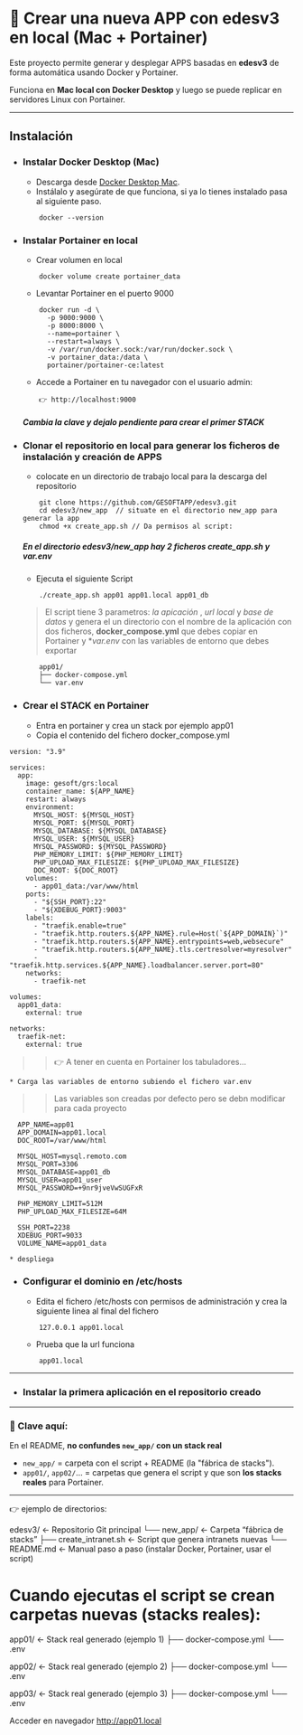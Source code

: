 # 🚀 Crear una nueva APP con edesv3 en local (Mac + Portainer)

Este proyecto permite generar y desplegar APPS basadas en **edesv3** de forma automática usando Docker y Portainer.  

Funciona en **Mac local con Docker Desktop** y luego se puede replicar en servidores Linux con Portainer.

---

## Instalación

* ### Instalar Docker Desktop (Mac)
	* Descarga desde [Docker Desktop Mac](https://www.docker.com/products/docker-desktop/).
 	* Instálalo y asegúrate de que funciona, si ya lo tienes instalado pasa al siguiente paso.
	```
  		docker --version
	```
* ### Instalar Portainer en local

	* Crear volumen en local

  	```
		docker volume create portainer_data
  	```
	* Levantar Portainer en el puerto 9000
  	```
		docker run -d \
		  -p 9000:9000 \
		  -p 8000:8000 \
		  --name=portainer \
		  --restart=always \
		  -v /var/run/docker.sock:/var/run/docker.sock \
		  -v portainer_data:/data \
		  portainer/portainer-ce:latest
  	```
	* Accede a Portainer en tu navegador con el usuario admin:
  	```
		👉 http://localhost:9000
  	```
	##### Cambia la clave y dejalo pendiente para crear el primer STACK

* ### Clonar el repositorio en local para generar los ficheros de instalación y creación de APPS

	* colocate en un directorio de trabajo local para la descarga del repositorio
	```
		git clone https://github.com/GESOFTAPP/edesv3.git
		cd edesv3/new_app  // situate en el directorio new_app para generar la app
		chmod +x create_app.sh // Da permisos al script: 
	```
	##### En el directorio edesv3/new_app hay 2 ficheros create_app.sh  y var.env
	* Ejecuta el siguiente Script
	```
		./create_app.sh app01 app01.local app01_db
	```
  	> El script tiene 3 parametros: *la apicación* , *url local* y *base de datos* y genera el un directorio con el nombre de la aplicación con dos ficheros, **docker_compose.yml** que debes copiar en Portainer y **var.env* con las variables de entorno que debes exportar
	```
		app01/
		├── docker-compose.yml
		└── var.env
	```

* ### Crear el STACK en Portainer
	* Entra en portainer y crea un stack por ejemplo app01
 	* Copia el contenido del fichero docker_compose.yml
```
version: "3.9"

services:
  app:
    image: gesoft/grs:local
    container_name: ${APP_NAME}
    restart: always
    environment:
      MYSQL_HOST: ${MYSQL_HOST}
      MYSQL_PORT: ${MYSQL_PORT}
      MYSQL_DATABASE: ${MYSQL_DATABASE}
      MYSQL_USER: ${MYSQL_USER}
      MYSQL_PASSWORD: ${MYSQL_PASSWORD}
      PHP_MEMORY_LIMIT: ${PHP_MEMORY_LIMIT}
      PHP_UPLOAD_MAX_FILESIZE: ${PHP_UPLOAD_MAX_FILESIZE}
      DOC_ROOT: ${DOC_ROOT}
    volumes:
      - app01_data:/var/www/html
    ports:
      - "${SSH_PORT}:22"
      - "${XDEBUG_PORT}:9003"
    labels:
      - "traefik.enable=true"
      - "traefik.http.routers.${APP_NAME}.rule=Host(`${APP_DOMAIN}`)"
      - "traefik.http.routers.${APP_NAME}.entrypoints=web,websecure"
      - "traefik.http.routers.${APP_NAME}.tls.certresolver=myresolver"
      - "traefik.http.services.${APP_NAME}.loadbalancer.server.port=80"
    networks:
      - traefik-net

volumes:
  app01_data:
    external: true

networks:
  traefik-net:
    external: true
```
>> 👉 A tener en cuenta en Portainer los tabuladores...

  	* Carga las variables de entorno subiendo el fichero var.env

>> Las variables son creadas por defecto pero se debn modificar para cada proyecto  	
  ```
	APP_NAME=app01
	APP_DOMAIN=app01.local
	DOC_ROOT=/var/www/html

	MYSQL_HOST=mysql.remoto.com
	MYSQL_PORT=3306
	MYSQL_DATABASE=app01_db
	MYSQL_USER=app01_user
	MYSQL_PASSWORD=+9nr9jveVwSUGFxR

	PHP_MEMORY_LIMIT=512M
	PHP_UPLOAD_MAX_FILESIZE=64M

	SSH_PORT=2238
	XDEBUG_PORT=9033
	VOLUME_NAME=app01_data

  ```	
 	* despliega

  
* ### Configurar el dominio en /etc/hosts
	* Edita el fichero /etc/hosts con permisos de administración y crea la siguiente linea al final del fichero
    ```
		127.0.0.1 app01.local
	```
	* Prueba que la url funciona
    ```
		app01.local
	```

---
* ### Instalar la primera aplicación en el repositorio creado

---

### 🔑 Clave aquí:
En el README, **no confundes `new_app/` con un stack real**  

- `new_app/` = carpeta con el script + README (la "fábrica de stacks").  
- `app01/`, `app02/`… = carpetas que genera el script y que son **los stacks reales** para Portainer.  

---

👉 ejemplo de directorios:

edesv3/                        ← Repositorio Git principal
└── new_app/                   ← Carpeta “fábrica de stacks”
    ├── create_intranet.sh     ← Script que genera intranets nuevas
    └── README.md              ← Manual paso a paso (instalar Docker, Portainer, usar el script)

# Cuando ejecutas el script se crean carpetas nuevas (stacks reales):

app01/                          ← Stack real generado (ejemplo 1)
├── docker-compose.yml
└── .env

app02/                          ← Stack real generado (ejemplo 2)
├── docker-compose.yml
└── .env

app03/                          ← Stack real generado (ejemplo 3)
├── docker-compose.yml
└── .env


Acceder en navegador http://app01.local
